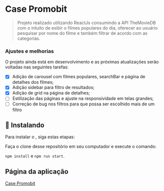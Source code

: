 # Case Promobit

> Projeto realizado utilizando ReactJs consumindo a API TheMovieDB com o intuito de exibir o filmes populares do dia, oferecer ao usuário pesquisar por nome do filme e também
filtrar de acordo com as categorias.

### Ajustes e melhorias

O projeto ainda está em desenvolvimento e as próximas atualizações serão voltadas nas seguintes tarefas:

- [x] Adição de carousel com filmes populares, searchBar e página de detalhes dos filmes;
- [x] Adição sidebar para filtro de resultados;
- [x] Adição de grid na página de detalhes;
- [ ] Estilização das páginas e ajuste na responsividade em telas grandes;
- [ ] Correção de bug nos filtros para que possa ser escolhido mais de um filtro

## 🚀 Instalando <Case Promobit>

Para instalar o <Case promobit>, siga estas etapas:

Faça o clone desse repositório em seu computador e execute o comando:

`npm install` e `npm run start`.

## Página da aplicação
<a href="http://www.case-promobit.surge.sh">Case Promobit </a> 

